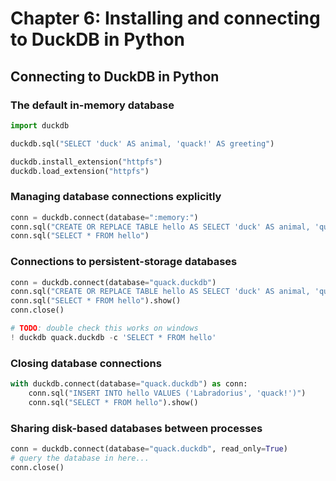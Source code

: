 # Chapter 6: Installing and connecting to DuckDB in Python

## Connecting to DuckDB in Python

### The default in-memory database

```python
import duckdb

duckdb.sql("SELECT 'duck' AS animal, 'quack!' AS greeting")
```

```python
duckdb.install_extension("httpfs")
duckdb.load_extension("httpfs")
```

### Managing database connections explicitly

```python
conn = duckdb.connect(database=":memory:")
conn.sql("CREATE OR REPLACE TABLE hello AS SELECT 'duck' AS animal, 'quack!' AS greeting")
conn.sql("SELECT * FROM hello")
```

### Connections to persistent-storage databases

```python
conn = duckdb.connect(database="quack.duckdb")
conn.sql("CREATE OR REPLACE TABLE hello AS SELECT 'duck' AS animal, 'quack!' AS greeting")
conn.sql("SELECT * FROM hello").show()
conn.close()
```

```python
# TODO: double check this works on windows
! duckdb quack.duckdb -c 'SELECT * FROM hello'
```

### Closing database connections

```python
with duckdb.connect(database="quack.duckdb") as conn:
    conn.sql("INSERT INTO hello VALUES ('Labradorius', 'quack!')")
    conn.sql("SELECT * FROM hello").show()
```

### Sharing disk-based databases between processes

```python
conn = duckdb.connect(database="quack.duckdb", read_only=True)
# query the database in here...
conn.close()
```
